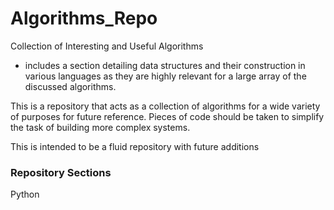 # Algorithms_Repo
Collection of Interesting and Useful Algorithms

* includes a section detailing data structures and their construction in various languages as they are highly relevant for a large array of the discussed algorithms.

This is a repository that acts as a collection of algorithms for a wide variety of purposes for future reference. Pieces of code should be taken to simplify the task of building more complex systems. 

This is intended to be a fluid repository with future additions




### Repository Sections

Python
